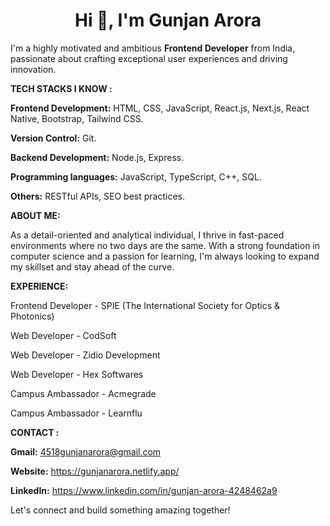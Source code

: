 <h1 align="center">Hi 👋, I'm Gunjan Arora</h1>

I'm a highly motivated and ambitious **Frontend Developer** from India, passionate about crafting exceptional user experiences and driving innovation.

**TECH STACKS I KNOW :**

**Frontend Development:** HTML, CSS, JavaScript, React.js, Next.js, React Native, Bootstrap, Tailwind CSS.

**Version Control:** Git.

**Backend Development:** Node.js, Express.

**Programming languages:** JavaScript, TypeScript, C++, SQL.

**Others:** RESTful APIs, SEO best practices.

**ABOUT ME:**

As a detail-oriented and analytical individual, I thrive in fast-paced environments where no two days are the same. With a strong foundation in computer science and a passion for learning, I'm always looking to expand my skillset and stay ahead of the curve.

**EXPERIENCE:**

Frontend Developer - SPIE (The International Society for Optics & Photonics) 

Web Developer - CodSoft

Web Developer - Zidio Development

Web Developer - Hex Softwares

Campus Ambassador - Acmegrade

Campus Ambassador - Learnflu

**CONTACT :**

**Gmail:** 4518gunjanarora@gmail.com 

**Website:** https://gunjanarora.netlify.app/

**LinkedIn:** https://www.linkedin.com/in/gunjan-arora-4248462a9

Let's connect and build something amazing together! 
